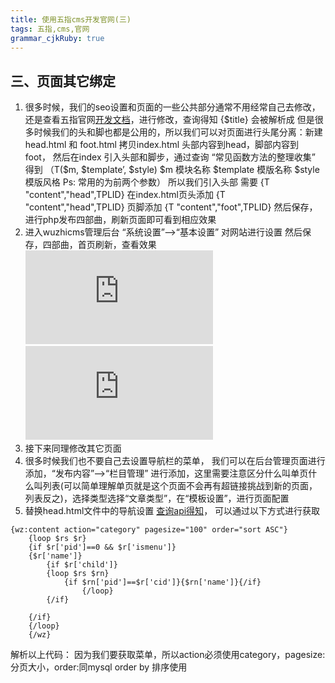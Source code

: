 ```yaml
---
title: 使用五指cms开发官网(三)
tags: 五指,cms,官网
grammar_cjkRuby: true
---
```


## 三、页面其它绑定
 1. 很多时候，我们的seo设置和页面的一些公共部分通常不用经常自己去修改，还是查看五指官网[开发文档][1]，进行修改，查询得知 {$title} 会被解析成 <?php echo $title;?>  但是很多时候我们的头和脚也都是公用的，所以我们可以对页面进行头尾分离：新建head.html 和 foot.html 拷贝index.html 头部内容到head，脚部内容到 foot， 然后在index 引入头部和脚步，通过查询 “常见函数方法的整理收集” 得到 （T($m, $template’, $style) $m 模块名称 $template 模版名称 $style 模版风格 Ps: 常用的为前两个参数） 所以我们引入头部 需要  {T "content","head",TPLID}  在index.html页头添加 {T "content","head",TPLID} 页脚添加 {T "content","foot",TPLID}  然后保存，进行php发布四部曲，刷新页面即可看到相应效果
 2. 进入wuzhicms管理后台 “系统设置”-->“基本设置” 对网站进行设置 然后保存，四部曲，首页刷新，查看效果 ![index][2]![edit][3]
 3.  接下来同理修改其它页面
 4.  很多时候我们也不要自己去设置导航栏的菜单， 我们可以在后台管理页面进行添加，“发布内容”-->“栏目管理” 进行添加，这里需要注意区分什么叫单页什么叫列表(可以简单理解单页就是这个页面不会再有超链接挑战到新的页面，列表反之)，选择类型选择“文章类型”，在“模板设置”，进行页面配置
 5.  替换head.html文件中的导航设置 [查询api得知][4]， 可以通过以下方式进行获取
``` mel
{wz:content action="category" pagesize="100" order="sort ASC"}
    {loop $rs $r}
    {if $r['pid']==0 && $r['ismenu']}
    {$r['name']}
        {if $r['child']}
        {loop $rs $rn}
            {if $rn['pid']==$r['cid']}{$rn['name']}{/if}
                {/loop}
        {/if}
    
    {/if}
    {/loop}
    {/wz}
```
解析以上代码：
因为我们要获取菜单，所以action必须使用category，pagesize:分页大小，order:同mysql order by 排序使用



  [1]: https://www.wuzhicms.com/doc/
  [2]: http://xxx.freeimage.us/image.php?id=2623_58647DC1
  [3]: http://xxx.freeimage.us/image.php?id=0C3C_58647FA9
  [4]: https://www.wuzhicms.com/item-34-3-1.html